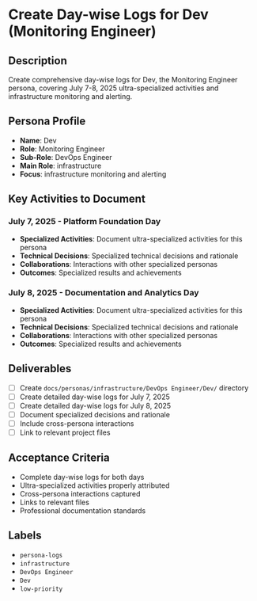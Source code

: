 # Create Day-wise Logs for Dev (Monitoring Engineer)

## Description
Create comprehensive day-wise logs for Dev, the Monitoring Engineer persona, covering July 7-8, 2025 ultra-specialized activities and infrastructure monitoring and alerting.

## Persona Profile
- **Name**: Dev
- **Role**: Monitoring Engineer
- **Sub-Role**: DevOps Engineer
- **Main Role**: infrastructure
- **Focus**: infrastructure monitoring and alerting

## Key Activities to Document

### July 7, 2025 - Platform Foundation Day
- **Specialized Activities**: Document ultra-specialized activities for this persona
- **Technical Decisions**: Specialized technical decisions and rationale
- **Collaborations**: Interactions with other specialized personas
- **Outcomes**: Specialized results and achievements

### July 8, 2025 - Documentation and Analytics Day
- **Specialized Activities**: Document ultra-specialized activities for this persona
- **Technical Decisions**: Specialized technical decisions and rationale
- **Collaborations**: Interactions with other specialized personas
- **Outcomes**: Specialized results and achievements

## Deliverables
- [ ] Create `docs/personas/infrastructure/DevOps Engineer/Dev/` directory
- [ ] Create detailed day-wise logs for July 7, 2025
- [ ] Create detailed day-wise logs for July 8, 2025
- [ ] Document specialized decisions and rationale
- [ ] Include cross-persona interactions
- [ ] Link to relevant project files

## Acceptance Criteria
- Complete day-wise logs for both days
- Ultra-specialized activities properly attributed
- Cross-persona interactions captured
- Links to relevant files
- Professional documentation standards

## Labels
- `persona-logs`
- `infrastructure`
- `DevOps Engineer`
- `Dev`
- `low-priority`
